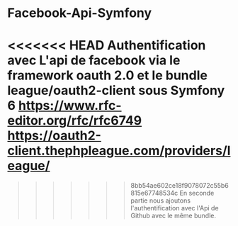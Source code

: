 # Facebook-Api-Symfony
<<<<<<< HEAD
Authentification avec L'api de facebook via le framework oauth 2.0 et le bundle league/oauth2-client sous Symfony 6
https://www.rfc-editor.org/rfc/rfc6749
https://oauth2-client.thephpleague.com/providers/league/
=======

>>>>>>> 8bb54ae602ce18f9078072c55b6815e67748534c
En seconde partie nous ajoutons l'authentification avec l'Api de Github avec le même bundle.